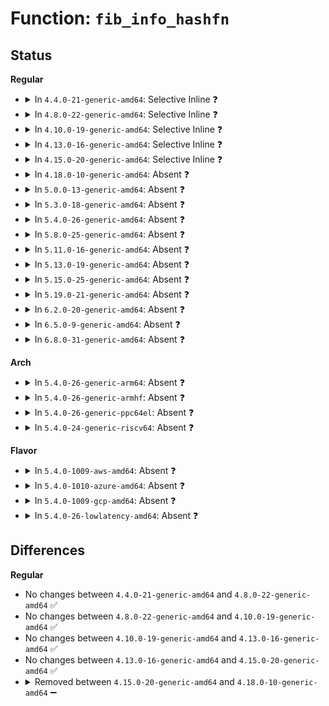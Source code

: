 # Function: <code>fib_info_hashfn</code>

## Status
<b>Regular</b>
<ul>
<li>
<details>
<summary>In <code>4.4.0-21-generic-amd64</code>: Selective Inline ❓</summary>

```c
unsigned int fib_info_hashfn(const struct fib_info * fi)
```

```json
{
  "name": "fib_info_hashfn",
  "collision_type": "Unique Static",
  "inline_type": "Selective",
  "funcs": [
    {
      "addr": 18446744071586823824,
      "name": "fib_info_hashfn",
      "external": false,
      "loc": "net/ipv4/fib_semantics.c:287",
      "file": "net/ipv4/fib_semantics.c",
      "inline": "declared, inlined",
      "caller_inline": [
        "net/ipv4/fib_semantics.c:fib_create_info"
      ],
      "caller_func": [
        "net/ipv4/fib_semantics.c:fib_create_info",
        "net/ipv4/fib_semantics.c:fib_create_info"
      ]
    }
  ],
  "symbols": [
    {
      "addr": 18446744071586823824,
      "name": "fib_info_hashfn",
      "section": ".text",
      "bind": "STB_LOCAL",
      "size": 127
    }
  ]
}
```
</details>
</li>
<li>
<details>
<summary>In <code>4.8.0-22-generic-amd64</code>: Selective Inline ❓</summary>

```c
unsigned int fib_info_hashfn(const struct fib_info * fi)
```

```json
{
  "name": "fib_info_hashfn",
  "collision_type": "Unique Static",
  "inline_type": "Selective",
  "funcs": [
    {
      "addr": 18446744071587276146,
      "name": "fib_info_hashfn",
      "external": false,
      "loc": "net/ipv4/fib_semantics.c:287",
      "file": "net/ipv4/fib_semantics.c",
      "inline": "declared, inlined",
      "caller_inline": [
        "net/ipv4/fib_semantics.c:fib_create_info"
      ],
      "caller_func": [
        "net/ipv4/fib_semantics.c:fib_create_info",
        "net/ipv4/fib_semantics.c:fib_create_info"
      ]
    }
  ],
  "symbols": [
    {
      "addr": 18446744071587824888,
      "name": "fib_info_hashfn",
      "section": ".text",
      "bind": "STB_LOCAL",
      "size": 106
    }
  ]
}
```
</details>
</li>
<li>
<details>
<summary>In <code>4.10.0-19-generic-amd64</code>: Selective Inline ❓</summary>

```c
unsigned int fib_info_hashfn(const struct fib_info * fi)
```

```json
{
  "name": "fib_info_hashfn",
  "collision_type": "Unique Static",
  "inline_type": "Selective",
  "funcs": [
    {
      "addr": 18446744071587477122,
      "name": "fib_info_hashfn",
      "external": false,
      "loc": "net/ipv4/fib_semantics.c:288",
      "file": "net/ipv4/fib_semantics.c",
      "inline": "declared, inlined",
      "caller_inline": [
        "net/ipv4/fib_semantics.c:fib_create_info"
      ],
      "caller_func": [
        "net/ipv4/fib_semantics.c:fib_create_info",
        "net/ipv4/fib_semantics.c:fib_create_info"
      ]
    }
  ],
  "symbols": [
    {
      "addr": 18446744071588039442,
      "name": "fib_info_hashfn",
      "section": ".text",
      "bind": "STB_LOCAL",
      "size": 106
    }
  ]
}
```
</details>
</li>
<li>
<details>
<summary>In <code>4.13.0-16-generic-amd64</code>: Selective Inline ❓</summary>

```c
unsigned int fib_info_hashfn(const struct fib_info * fi)
```

```json
{
  "name": "fib_info_hashfn",
  "collision_type": "Unique Static",
  "inline_type": "Selective",
  "funcs": [
    {
      "addr": 18446744071587614597,
      "name": "fib_info_hashfn",
      "external": false,
      "loc": "net/ipv4/fib_semantics.c:293",
      "file": "net/ipv4/fib_semantics.c",
      "inline": "declared, inlined",
      "caller_inline": [
        "net/ipv4/fib_semantics.c:fib_create_info"
      ],
      "caller_func": [
        "net/ipv4/fib_semantics.c:fib_create_info",
        "net/ipv4/fib_semantics.c:fib_create_info"
      ]
    }
  ],
  "symbols": [
    {
      "addr": 18446744071587621795,
      "name": "fib_info_hashfn",
      "section": ".text",
      "bind": "STB_LOCAL",
      "size": 107
    }
  ]
}
```
</details>
</li>
<li>
<details>
<summary>In <code>4.15.0-20-generic-amd64</code>: Selective Inline ❓</summary>

```c
unsigned int fib_info_hashfn(const struct fib_info * fi)
```

```json
{
  "name": "fib_info_hashfn",
  "collision_type": "Unique Static",
  "inline_type": "Selective",
  "funcs": [
    {
      "addr": 18446744071588138917,
      "name": "fib_info_hashfn",
      "external": false,
      "loc": "net/ipv4/fib_semantics.c:294",
      "file": "net/ipv4/fib_semantics.c",
      "inline": "declared, inlined",
      "caller_inline": [
        "net/ipv4/fib_semantics.c:fib_create_info"
      ],
      "caller_func": [
        "net/ipv4/fib_semantics.c:fib_create_info",
        "net/ipv4/fib_semantics.c:fib_create_info"
      ]
    }
  ],
  "symbols": [
    {
      "addr": 18446744071588146179,
      "name": "fib_info_hashfn",
      "section": ".text",
      "bind": "STB_LOCAL",
      "size": 107
    }
  ]
}
```
</details>
</li>
<li>
<details>
<summary>In <code>4.18.0-10-generic-amd64</code>: Absent ❓</summary>

```json
{
  "name": "fib_info_hashfn",
  "collision_type": "Unique Static",
  "inline_type": "Full",
  "funcs": [
    {
      "addr": 18446744071588494155,
      "name": "fib_info_hashfn",
      "external": false,
      "loc": "net/ipv4/fib_semantics.c:294",
      "file": "net/ipv4/fib_semantics.c",
      "inline": "declared, inlined",
      "caller_inline": [
        "net/ipv4/fib_semantics.c:fib_create_info",
        "net/ipv4/fib_semantics.c:fib_create_info",
        "net/ipv4/fib_semantics.c:fib_create_info"
      ],
      "caller_func": []
    }
  ],
  "symbols": []
}
```
</details>
</li>
<li>
<details>
<summary>In <code>5.0.0-13-generic-amd64</code>: Absent ❓</summary>

```json
{
  "name": "fib_info_hashfn",
  "collision_type": "Unique Static",
  "inline_type": "Full",
  "funcs": [
    {
      "addr": 18446744071588687970,
      "name": "fib_info_hashfn",
      "external": false,
      "loc": "net/ipv4/fib_semantics.c:292",
      "file": "net/ipv4/fib_semantics.c",
      "inline": "declared, inlined",
      "caller_inline": [
        "net/ipv4/fib_semantics.c:fib_create_info",
        "net/ipv4/fib_semantics.c:fib_create_info",
        "net/ipv4/fib_semantics.c:fib_create_info"
      ],
      "caller_func": []
    }
  ],
  "symbols": []
}
```
</details>
</li>
<li>
<details>
<summary>In <code>5.3.0-18-generic-amd64</code>: Absent ❓</summary>

```json
{
  "name": "fib_info_hashfn",
  "collision_type": "Unique Static",
  "inline_type": "Full",
  "funcs": [
    {
      "addr": 18446744071589106077,
      "name": "fib_info_hashfn",
      "external": false,
      "loc": "net/ipv4/fib_semantics.c:347",
      "file": "net/ipv4/fib_semantics.c",
      "inline": "declared, inlined",
      "caller_inline": [
        "net/ipv4/fib_semantics.c:fib_create_info",
        "net/ipv4/fib_semantics.c:fib_create_info",
        "net/ipv4/fib_semantics.c:fib_create_info"
      ],
      "caller_func": []
    }
  ],
  "symbols": []
}
```
</details>
</li>
<li>
<details>
<summary>In <code>5.4.0-26-generic-amd64</code>: Absent ❓</summary>

```json
{
  "name": "fib_info_hashfn",
  "collision_type": "Unique Static",
  "inline_type": "Full",
  "funcs": [
    {
      "addr": 18446744071589330256,
      "name": "fib_info_hashfn",
      "external": false,
      "loc": "net/ipv4/fib_semantics.c:347",
      "file": "net/ipv4/fib_semantics.c",
      "inline": "declared, inlined",
      "caller_inline": [
        "net/ipv4/fib_semantics.c:fib_create_info",
        "net/ipv4/fib_semantics.c:fib_create_info",
        "net/ipv4/fib_semantics.c:fib_create_info"
      ],
      "caller_func": []
    }
  ],
  "symbols": []
}
```
</details>
</li>
<li>
<details>
<summary>In <code>5.8.0-25-generic-amd64</code>: Absent ❓</summary>

```json
{
  "name": "fib_info_hashfn",
  "collision_type": "Unique Static",
  "inline_type": "Full",
  "funcs": [
    {
      "addr": 18446744071590311515,
      "name": "fib_info_hashfn",
      "external": false,
      "loc": "net/ipv4/fib_semantics.c:347",
      "file": "net/ipv4/fib_semantics.c",
      "inline": "declared, inlined",
      "caller_inline": [
        "net/ipv4/fib_semantics.c:fib_create_info",
        "net/ipv4/fib_semantics.c:fib_info_hash_move",
        "net/ipv4/fib_semantics.c:fib_find_info"
      ],
      "caller_func": []
    }
  ],
  "symbols": []
}
```
</details>
</li>
<li>
<details>
<summary>In <code>5.11.0-16-generic-amd64</code>: Absent ❓</summary>

```json
{
  "name": "fib_info_hashfn",
  "collision_type": "Unique Static",
  "inline_type": "Full",
  "funcs": [
    {
      "addr": 18446744071590364489,
      "name": "fib_info_hashfn",
      "external": false,
      "loc": "net/ipv4/fib_semantics.c:347",
      "file": "net/ipv4/fib_semantics.c",
      "inline": "declared, inlined",
      "caller_inline": [
        "net/ipv4/fib_semantics.c:fib_create_info",
        "net/ipv4/fib_semantics.c:fib_info_hash_move",
        "net/ipv4/fib_semantics.c:fib_find_info"
      ],
      "caller_func": []
    }
  ],
  "symbols": []
}
```
</details>
</li>
<li>
<details>
<summary>In <code>5.13.0-19-generic-amd64</code>: Absent ❓</summary>

```json
{
  "name": "fib_info_hashfn",
  "collision_type": "Unique Static",
  "inline_type": "Full",
  "funcs": [
    {
      "addr": 18446744071590280555,
      "name": "fib_info_hashfn",
      "external": false,
      "loc": "net/ipv4/fib_semantics.c:347",
      "file": "net/ipv4/fib_semantics.c",
      "inline": "declared, inlined",
      "caller_inline": [
        "net/ipv4/fib_semantics.c:fib_create_info",
        "net/ipv4/fib_semantics.c:fib_info_hash_move",
        "net/ipv4/fib_semantics.c:fib_find_info"
      ],
      "caller_func": []
    }
  ],
  "symbols": []
}
```
</details>
</li>
<li>
<details>
<summary>In <code>5.15.0-25-generic-amd64</code>: Absent ❓</summary>

```json
{
  "name": "fib_info_hashfn",
  "collision_type": "Unique Static",
  "inline_type": "Full",
  "funcs": [
    {
      "addr": 18446744071591066645,
      "name": "fib_info_hashfn",
      "external": false,
      "loc": "net/ipv4/fib_semantics.c:353",
      "file": "net/ipv4/fib_semantics.c",
      "inline": "declared, inlined",
      "caller_inline": [
        "net/ipv4/fib_semantics.c:fib_create_info",
        "net/ipv4/fib_semantics.c:fib_info_hash_move",
        "net/ipv4/fib_semantics.c:fib_find_info"
      ],
      "caller_func": []
    }
  ],
  "symbols": []
}
```
</details>
</li>
<li>
<details>
<summary>In <code>5.19.0-21-generic-amd64</code>: Absent ❓</summary>

```json
{
  "name": "fib_info_hashfn",
  "collision_type": "Unique Static",
  "inline_type": "Full",
  "funcs": [
    {
      "addr": 18446744071592715705,
      "name": "fib_info_hashfn",
      "external": false,
      "loc": "net/ipv4/fib_semantics.c:355",
      "file": "net/ipv4/fib_semantics.c",
      "inline": "declared, inlined",
      "caller_inline": [
        "net/ipv4/fib_semantics.c:fib_create_info",
        "net/ipv4/fib_semantics.c:fib_info_hash_move",
        "net/ipv4/fib_semantics.c:fib_find_info"
      ],
      "caller_func": []
    }
  ],
  "symbols": []
}
```
</details>
</li>
<li>
<details>
<summary>In <code>6.2.0-20-generic-amd64</code>: Absent ❓</summary>

```json
{
  "name": "fib_info_hashfn",
  "collision_type": "Unique Static",
  "inline_type": "Full",
  "funcs": [
    {
      "addr": 18446744071594585881,
      "name": "fib_info_hashfn",
      "external": false,
      "loc": "net/ipv4/fib_semantics.c:356",
      "file": "net/ipv4/fib_semantics.c",
      "inline": "declared, inlined",
      "caller_inline": [
        "net/ipv4/fib_semantics.c:fib_create_info",
        "net/ipv4/fib_semantics.c:fib_info_hash_move",
        "net/ipv4/fib_semantics.c:fib_find_info"
      ],
      "caller_func": []
    }
  ],
  "symbols": []
}
```
</details>
</li>
<li>
<details>
<summary>In <code>6.5.0-9-generic-amd64</code>: Absent ❓</summary>

```json
{
  "name": "fib_info_hashfn",
  "collision_type": "Unique Static",
  "inline_type": "Full",
  "funcs": [
    {
      "addr": 18446744071594977552,
      "name": "fib_info_hashfn",
      "external": false,
      "loc": "net/ipv4/fib_semantics.c:356",
      "file": "net/ipv4/fib_semantics.c",
      "inline": "declared, inlined",
      "caller_inline": [
        "net/ipv4/fib_semantics.c:fib_create_info",
        "net/ipv4/fib_semantics.c:fib_info_hash_move",
        "net/ipv4/fib_semantics.c:fib_find_info"
      ],
      "caller_func": []
    }
  ],
  "symbols": []
}
```
</details>
</li>
<li>
<details>
<summary>In <code>6.8.0-31-generic-amd64</code>: Absent ❓</summary>

```json
{
  "name": "fib_info_hashfn",
  "collision_type": "Unique Static",
  "inline_type": "Full",
  "funcs": [
    {
      "addr": 18446744071595790048,
      "name": "fib_info_hashfn",
      "external": false,
      "loc": "net/ipv4/fib_semantics.c:357",
      "file": "net/ipv4/fib_semantics.c",
      "inline": "declared, inlined",
      "caller_inline": [
        "net/ipv4/fib_semantics.c:fib_create_info",
        "net/ipv4/fib_semantics.c:fib_info_hash_move",
        "net/ipv4/fib_semantics.c:fib_find_info"
      ],
      "caller_func": []
    }
  ],
  "symbols": []
}
```
</details>
</li>
</ul>
<b>Arch</b>
<ul>
<li>
<details>
<summary>In <code>5.4.0-26-generic-arm64</code>: Absent ❓</summary>

```json
{
  "name": "fib_info_hashfn",
  "collision_type": "Unique Static",
  "inline_type": "Full",
  "funcs": [
    {
      "addr": 18446603336502969236,
      "name": "fib_info_hashfn",
      "external": false,
      "loc": "net/ipv4/fib_semantics.c:347",
      "file": "net/ipv4/fib_semantics.c",
      "inline": "declared, inlined",
      "caller_inline": [
        "net/ipv4/fib_semantics.c:fib_create_info",
        "net/ipv4/fib_semantics.c:fib_create_info",
        "net/ipv4/fib_semantics.c:fib_create_info"
      ],
      "caller_func": []
    }
  ],
  "symbols": []
}
```
</details>
</li>
<li>
<details>
<summary>In <code>5.4.0-26-generic-armhf</code>: Absent ❓</summary>

```json
{
  "name": "fib_info_hashfn",
  "collision_type": "Unique Static",
  "inline_type": "Full",
  "funcs": [
    {
      "addr": 3235657508,
      "name": "fib_info_hashfn",
      "external": false,
      "loc": "net/ipv4/fib_semantics.c:347",
      "file": "net/ipv4/fib_semantics.c",
      "inline": "declared, inlined",
      "caller_inline": [
        "net/ipv4/fib_semantics.c:fib_create_info",
        "net/ipv4/fib_semantics.c:fib_create_info",
        "net/ipv4/fib_semantics.c:fib_create_info"
      ],
      "caller_func": []
    }
  ],
  "symbols": []
}
```
</details>
</li>
<li>
<details>
<summary>In <code>5.4.0-26-generic-ppc64el</code>: Absent ❓</summary>

```json
{
  "name": "fib_info_hashfn",
  "collision_type": "Unique Static",
  "inline_type": "Full",
  "funcs": [
    {
      "addr": 13835058055296650456,
      "name": "fib_info_hashfn",
      "external": false,
      "loc": "net/ipv4/fib_semantics.c:347",
      "file": "net/ipv4/fib_semantics.c",
      "inline": "declared, inlined",
      "caller_inline": [
        "net/ipv4/fib_semantics.c:fib_create_info",
        "net/ipv4/fib_semantics.c:fib_create_info",
        "net/ipv4/fib_semantics.c:fib_create_info"
      ],
      "caller_func": []
    }
  ],
  "symbols": []
}
```
</details>
</li>
<li>
<details>
<summary>In <code>5.4.0-24-generic-riscv64</code>: Absent ❓</summary>

```json
{
  "name": "fib_info_hashfn",
  "collision_type": "Unique Static",
  "inline_type": "Full",
  "funcs": [
    {
      "addr": 18446743936279048902,
      "name": "fib_info_hashfn",
      "external": false,
      "loc": "net/ipv4/fib_semantics.c:347",
      "file": "net/ipv4/fib_semantics.c",
      "inline": "declared, inlined",
      "caller_inline": [
        "net/ipv4/fib_semantics.c:fib_create_info",
        "net/ipv4/fib_semantics.c:fib_create_info",
        "net/ipv4/fib_semantics.c:fib_create_info"
      ],
      "caller_func": []
    }
  ],
  "symbols": []
}
```
</details>
</li>
</ul>
<b>Flavor</b>
<ul>
<li>
<details>
<summary>In <code>5.4.0-1009-aws-amd64</code>: Absent ❓</summary>

```json
{
  "name": "fib_info_hashfn",
  "collision_type": "Unique Static",
  "inline_type": "Full",
  "funcs": [
    {
      "addr": 18446744071588936432,
      "name": "fib_info_hashfn",
      "external": false,
      "loc": "net/ipv4/fib_semantics.c:347",
      "file": "net/ipv4/fib_semantics.c",
      "inline": "declared, inlined",
      "caller_inline": [
        "net/ipv4/fib_semantics.c:fib_create_info",
        "net/ipv4/fib_semantics.c:fib_create_info",
        "net/ipv4/fib_semantics.c:fib_create_info"
      ],
      "caller_func": []
    }
  ],
  "symbols": []
}
```
</details>
</li>
<li>
<details>
<summary>In <code>5.4.0-1010-azure-amd64</code>: Absent ❓</summary>

```json
{
  "name": "fib_info_hashfn",
  "collision_type": "Unique Static",
  "inline_type": "Full",
  "funcs": [
    {
      "addr": 18446744071588648368,
      "name": "fib_info_hashfn",
      "external": false,
      "loc": "net/ipv4/fib_semantics.c:347",
      "file": "net/ipv4/fib_semantics.c",
      "inline": "declared, inlined",
      "caller_inline": [
        "net/ipv4/fib_semantics.c:fib_create_info",
        "net/ipv4/fib_semantics.c:fib_create_info",
        "net/ipv4/fib_semantics.c:fib_create_info"
      ],
      "caller_func": []
    }
  ],
  "symbols": []
}
```
</details>
</li>
<li>
<details>
<summary>In <code>5.4.0-1009-gcp-amd64</code>: Absent ❓</summary>

```json
{
  "name": "fib_info_hashfn",
  "collision_type": "Unique Static",
  "inline_type": "Full",
  "funcs": [
    {
      "addr": 18446744071589372816,
      "name": "fib_info_hashfn",
      "external": false,
      "loc": "net/ipv4/fib_semantics.c:347",
      "file": "net/ipv4/fib_semantics.c",
      "inline": "declared, inlined",
      "caller_inline": [
        "net/ipv4/fib_semantics.c:fib_create_info",
        "net/ipv4/fib_semantics.c:fib_create_info",
        "net/ipv4/fib_semantics.c:fib_create_info"
      ],
      "caller_func": []
    }
  ],
  "symbols": []
}
```
</details>
</li>
<li>
<details>
<summary>In <code>5.4.0-26-lowlatency-amd64</code>: Absent ❓</summary>

```json
{
  "name": "fib_info_hashfn",
  "collision_type": "Unique Static",
  "inline_type": "Full",
  "funcs": [
    {
      "addr": 18446744071589415792,
      "name": "fib_info_hashfn",
      "external": false,
      "loc": "net/ipv4/fib_semantics.c:347",
      "file": "net/ipv4/fib_semantics.c",
      "inline": "declared, inlined",
      "caller_inline": [
        "net/ipv4/fib_semantics.c:fib_create_info",
        "net/ipv4/fib_semantics.c:fib_create_info",
        "net/ipv4/fib_semantics.c:fib_create_info"
      ],
      "caller_func": []
    }
  ],
  "symbols": []
}
```
</details>
</li>
</ul>

## Differences
<b>Regular</b>
<ul>
<li>
No changes between <code>4.4.0-21-generic-amd64</code> and <code>4.8.0-22-generic-amd64</code> ✅
</li>
<li>
No changes between <code>4.8.0-22-generic-amd64</code> and <code>4.10.0-19-generic-amd64</code> ✅
</li>
<li>
No changes between <code>4.10.0-19-generic-amd64</code> and <code>4.13.0-16-generic-amd64</code> ✅
</li>
<li>
No changes between <code>4.13.0-16-generic-amd64</code> and <code>4.15.0-20-generic-amd64</code> ✅
</li>
<li>
<details>
<summary>Removed between <code>4.15.0-20-generic-amd64</code> and <code>4.18.0-10-generic-amd64</code> ➖</summary>

```c
unsigned int fib_info_hashfn(const struct fib_info * fi)
```
</details>
</li>
</ul>
